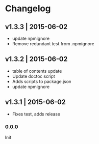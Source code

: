 # Changelog

## v1.3.3 | 2015-06-02
* update npmignore
* Remove redundant test from .npmignore

## v1.3.2 | 2015-06-02
* table of contents update
* Update doctoc script
* Adds scripts to package.json
* update npmignore

## v1.3.1 | 2015-06-02
* Fixes test, adds release

### 0.0.0
Init





